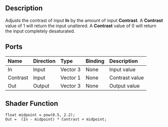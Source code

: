 ## Description

Adjusts the contrast of input **In** by the amount of input **Contrast**. A **Contrast** value of 1 will return the input unaltered. A **Contrast** value of 0 will return the input completely desaturated.

## Ports

| Name        | Direction           | Type  | Binding | Description |
|:------------ |:-------------|:-----|:---|:---|
| In      | Input | Vector 3 | None | Input value |
| Contrast      | Input | Vector 1 | None | Contrast value |
| Out | Output      |    Vector 3 | None | Output value |

## Shader Function

```
float midpoint = pow(0.5, 2.2);
Out =  (In - midpoint) * Contrast + midpoint;
```
